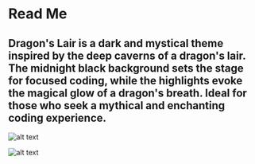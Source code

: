 # Read Me

## Dragon's Lair is a dark and mystical theme inspired by the deep caverns of a dragon's  lair. The midnight black background sets the stage for focused coding, while the highlights evoke the magical glow of a dragon's breath. Ideal for those who seek a mythical and enchanting coding experience.

![alt text](https://github.com/MissinLinkk05551/dragons-lair/blob/174b939da09270a56e97793a2d55cb4b854682b4/image-1.pngimage-1.png)

![alt text](https://github.com/MissinLinkk05551/dragons-lair/blob/main/image-2.pngimage-2.png)